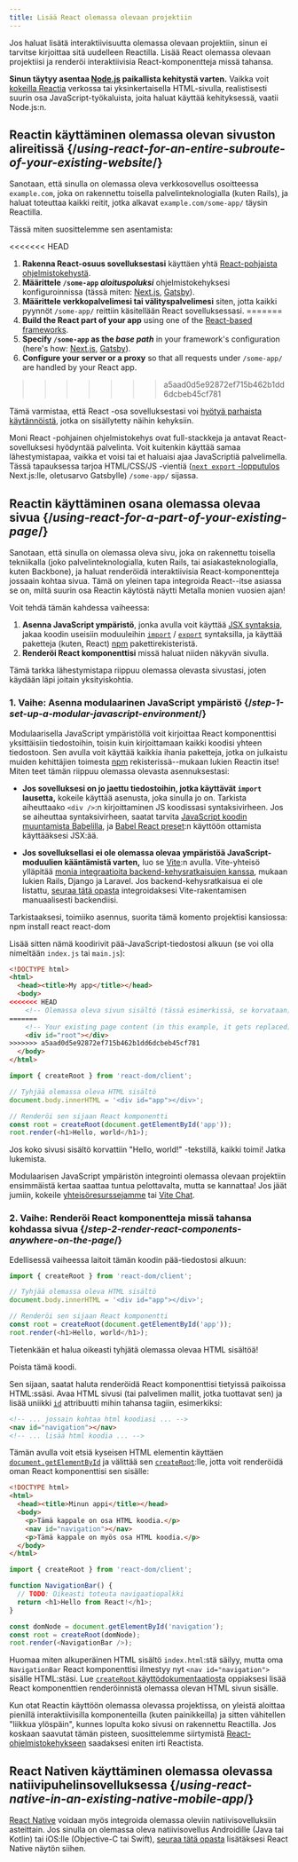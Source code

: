 ```yaml
---
title: Lisää React olemassa olevaan projektiin
---
```


<Intro>

Jos haluat lisätä interaktiivisuutta olemassa olevaan projektiin, sinun ei tarvitse kirjoittaa sitä uudelleen Reactilla. Lisää React olemassa olevaan projektiisi ja renderöi interaktiivisia React-komponentteja missä tahansa.

</Intro>

<Note>

**Sinun täytyy asentaa [Node.js](https://nodejs.org/en/) paikallista kehitystä varten.** Vaikka voit [kokeilla Reactia](/learn/installation#try-react) verkossa tai yksinkertaisella HTML-sivulla, realistisesti suurin osa JavaScript-työkaluista, joita haluat käyttää kehityksessä, vaatii Node.js:n.

</Note>

## Reactin käyttäminen olemassa olevan sivuston alireitissä {/*using-react-for-an-entire-subroute-of-your-existing-website*/}

Sanotaan, että sinulla on olemassa oleva verkkosovellus osoitteessa `example.com`, joka on rakennettu toisella palvelinteknologialla (kuten Rails), ja haluat toteuttaa kaikki reitit, jotka alkavat `example.com/some-app/` täysin Reactilla.

Tässä miten suosittelemme sen asentamista:

<<<<<<< HEAD
1. **Rakenna React-osuus sovelluksestasi** käyttäen yhtä [React-pohjaista ohjelmistokehystä](/learn/start-a-new-react-project).
2. **Määrittele `/some-app` *aloituspoluksi*** ohjelmistokehyksesi konfiguroinnissa (tässä miten: [Next.js](https://nextjs.org/docs/api-reference/next.config.js/basepath), [Gatsby](https://www.gatsbyjs.com/docs/how-to/previews-deploys-hosting/path-prefix/)).
3. **Määrittele verkkopalvelimesi tai välityspalvelimesi** siten, jotta kaikki pyynnöt `/some-app/` reittiin käsitellään React sovelluksessasi.
=======
1. **Build the React part of your app** using one of the [React-based frameworks](/learn/start-a-new-react-project).
2. **Specify `/some-app` as the *base path*** in your framework's configuration (here's how: [Next.js](https://nextjs.org/docs/app/api-reference/config/next-config-js/basePath), [Gatsby](https://www.gatsbyjs.com/docs/how-to/previews-deploys-hosting/path-prefix/)).
3. **Configure your server or a proxy** so that all requests under `/some-app/` are handled by your React app.
>>>>>>> a5aad0d5e92872ef715b462b1dd6dcbeb45cf781

Tämä varmistaa, että React -osa sovelluksestasi voi [hyötyä parhaista käytännöistä](/learn/start-a-new-react-project#can-i-use-react-without-a-framework), jotka on sisällytetty näihin kehyksiin.

Moni React -pohjainen ohjelmistokehys ovat full-stackkeja ja antavat React-sovelluksesi hyödyntää palvelinta. Voit kuitenkin käyttää samaa lähestymistapaa, vaikka et voisi tai et haluaisi ajaa JavaScriptiä palvelimella. Tässä tapauksessa tarjoa HTML/CSS/JS -vientiä ([`next export` -lopputulos](https://nextjs.org/docs/advanced-features/static-html-export) Next.js:lle, oletusarvo Gatsbylle) `/some-app/` sijassa.

## Reactin käyttäminen osana olemassa olevaa sivua {/*using-react-for-a-part-of-your-existing-page*/}

Sanotaan, että sinulla on olemassa oleva sivu, joka on rakennettu toisella tekniikalla (joko palvelinteknologialla, kuten Rails, tai asiakasteknologialla, kuten Backbone), ja haluat renderöidä interaktiivisia React-komponentteja jossaain kohtaa sivua. Tämä on yleinen tapa integroida React--itse asiassa se on, miltä suurin osa Reactin käytöstä näytti Metalla monien vuosien ajan!

Voit tehdä tämän kahdessa vaiheessa:

1. **Asenna JavaScript ympäristö**, jonka avulla voit käyttää [JSX syntaksia](/learn/writing-markup-with-jsx), jakaa koodin useisiin moduuleihin [`import`](https://developer.mozilla.org/en-US/docs/Web/JavaScript/Reference/Statements/import) / [`export`](https://developer.mozilla.org/en-US/docs/Web/JavaScript/Reference/Statements/export) syntaksilla, ja käyttää paketteja (kuten, React) [npm](https://www.npmjs.com/) pakettirekisteristä.
2. **Renderöi React komponenttisi** missä haluat niiden näkyvän sivulla.

Tämä tarkka lähestymistapa riippuu olemassa olevasta sivustasi, joten käydään läpi joitain yksityiskohtia.

### 1. Vaihe: Asenna modulaarinen JavaScript ympäristö {/*step-1-set-up-a-modular-javascript-environment*/}

Modulaarisella JavaScript ympäristöllä voit kirjoittaa React komponenttisi yksittäisiin tiedostoihin, toisin kuin kirjoittamaan kaikki koodisi yhteen tiedostoon. Sen avulla voit käyttää kaikkia ihania paketteja, jotka on julkaistu muiden kehittäjien toimesta [npm](https://www.npmjs.com/) rekisterissä--mukaan lukien Reactin itse! Miten teet tämän riippuu olemassa olevasta asennuksestasi:

* **Jos sovelluksesi on jo jaettu tiedostoihin, jotka käyttävät `import` lausetta,** kokeile käyttää asenusta, joka sinulla jo on. Tarkista aiheuttaako `<div />`:n kirjoittaminen JS koodissasi syntaksivirheen. Jos se aiheuttaa syntaksivirheen, saatat tarvita [JavaScript koodin muuntamista Babelilla](https://babeljs.io/setup), ja [Babel React preset](https://babeljs.io/docs/babel-preset-react):n käyttöön ottamista käyttääksesi JSX:ää.

* **Jos sovelluksellasi ei ole olemassa olevaa ympäristöä JavaScript-moduulien kääntämistä varten,** luo se [Vite](https://vitejs.dev/):n avulla. Vite-yhteisö ylläpitää [monia integraatioita backend-kehysratkaisujen kanssa](https://github.com/vitejs/awesome-vite#integrations-with-backends), mukaan lukien Rails, Django ja Laravel. Jos backend-kehysratkaisua ei ole listattu, [seuraa tätä opasta](https://vitejs.dev/guide/backend-integration.html) integroidaksesi Vite-rakentamisen manuaalisesti backendiisi.

Tarkistaaksesi, toimiiko asennus, suorita tämä komento projektisi kansiossa:
<TerminalBlock>
npm install react react-dom
</TerminalBlock>


Lisää sitten nämä koodirivit pää-JavaScript-tiedostosi alkuun (se voi olla nimeltään `index.js` tai `main.js`):

<Sandpack>

```html public/index.html hidden
<!DOCTYPE html>
<html>
  <head><title>My app</title></head>
  <body>
<<<<<<< HEAD
    <!-- Olemassa oleva sivun sisältö (tässä esimerkissä, se korvataan) -->
=======
    <!-- Your existing page content (in this example, it gets replaced) -->
    <div id="root"></div>
>>>>>>> a5aad0d5e92872ef715b462b1dd6dcbeb45cf781
  </body>
</html>
```

```js src/index.js active
import { createRoot } from 'react-dom/client';

// Tyhjää olemassa oleva HTML sisältö
document.body.innerHTML = '<div id="app"></div>';

// Renderöi sen sijaan React komponentti
const root = createRoot(document.getElementById('app'));
root.render(<h1>Hello, world</h1>);
```

</Sandpack>

Jos koko sivusi sisältö korvattiin "Hello, world!" -tekstillä, kaikki toimi! Jatka lukemista.

<Note>

Modulaarisen JavaScript ympäristön integrointi olemassa olevaan projektiin ensimmäistä kertaa saattaa tuntua pelottavalta, mutta se kannattaa! Jos jäät jumiin, kokeile [yhteisöresurssejamme](/community) tai [Vite Chat](https://chat.vitejs.dev/).

</Note>

### 2. Vaihe: Renderöi React komponentteja missä tahansa kohdassa sivua {/*step-2-render-react-components-anywhere-on-the-page*/}

Edellisessä vaiheessa laitoit tämän koodin pää-tiedostosi alkuun:

```js
import { createRoot } from 'react-dom/client';

// Tyhjää olemassa oleva HTML sisältö
document.body.innerHTML = '<div id="app"></div>';

// Renderöi sen sijaan React komponentti
const root = createRoot(document.getElementById('app'));
root.render(<h1>Hello, world</h1>);
```

Tietenkään et halua oikeasti tyhjätä olemassa olevaa HTML sisältöä!

Poista tämä koodi.

Sen sijaan, saatat haluta renderöidä React komponenttisi tietyissä paikoissa HTML:ssäsi. Avaa HTML sivusi (tai palvelimen mallit, jotka tuottavat sen) ja lisää uniikki [`id`](https://developer.mozilla.org/en-US/docs/Web/HTML/Global_attributes/id) attribuutti mihin tahansa tagiin, esimerkiksi:

```html
<!-- ... jossain kohtaa html koodiasi ... -->
<nav id="navigation"></nav>
<!-- ... lisää html koodia ... -->
```

Tämän avulla voit etsiä kyseisen HTML elementin käyttäen [`document.getElementById`](https://developer.mozilla.org/en-US/docs/Web/API/Document/getElementById) ja välittää sen [`createRoot`](/reference/react-dom/client/createRoot):lle, jotta voit renderöidä oman React komponenttisi sen sisälle:

<Sandpack>

```html public/index.html
<!DOCTYPE html>
<html>
  <head><title>Minun appi</title></head>
  <body>
    <p>Tämä kappale on osa HTML koodia.</p>
    <nav id="navigation"></nav>
    <p>Tämä kappale on myös osa HTML koodia.</p>
  </body>
</html>
```

```js src/index.js active
import { createRoot } from 'react-dom/client';

function NavigationBar() {
  // TODO: Oikeasti toteuta navigaatiopalkki
  return <h1>Hello from React!</h1>;
}

const domNode = document.getElementById('navigation');
const root = createRoot(domNode);
root.render(<NavigationBar />);
```

</Sandpack>

Huomaa miten alkuperäinen HTML sisältö `index.html`:stä säilyy, mutta oma `NavigationBar` React komponenttisi ilmestyy nyt `<nav id="navigation">` sisälle HTML:stäsi. Lue [`createRoot` käyttödokumentaatiosta](/reference/react-dom/client/createRoot#rendering-a-page-partially-built-with-react) oppiaksesi lisää React komponenttien renderöinnistä olemassa olevan HTML sivun sisälle.

Kun otat Reactin käyttöön olemassa olevassa projektissa, on yleistä aloittaa pienillä interaktiivisilla komponenteilla (kuten painikkeilla) ja sitten vähitellen "liikkua ylöspäin", kunnes lopulta koko sivusi on rakennettu Reactilla. Jos koskaan saavutat tämän pisteen, suosittelemme siirtymistä [React-ohjelmistokehykseen](/learn/start-a-new-react-project) saadaksesi eniten irti Reactista.

## React Nativen käyttäminen olemassa olevassa natiivipuhelinsovelluksessa {/*using-react-native-in-an-existing-native-mobile-app*/}

[React Native](https://reactnative.dev/) voidaan myös integroida olemassa oleviin natiivisovelluksiin asteittain. Jos sinulla on olemassa oleva natiivisovellus Androidille (Java tai Kotlin) tai iOS:lle (Objective-C tai Swift), [seuraa tätä opasta](https://reactnative.dev/docs/integration-with-existing-apps) lisätäksesi React Native näytön siihen.
